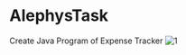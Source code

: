 # AlephysTask
Create Java Program of Expense Tracker
![1](https://github.com/user-attachments/assets/e94be419-dba7-413e-a94c-267be98e76fe)
